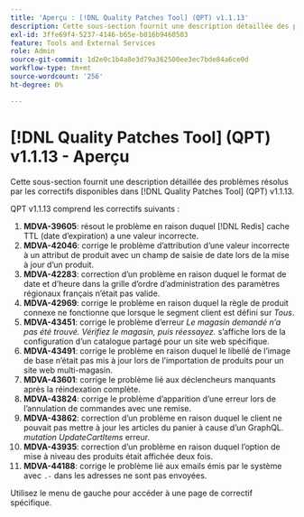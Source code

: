 ```yaml
---
title: 'Aperçu : [!DNL Quality Patches Tool] (QPT) v1.1.13'
description: Cette sous-section fournit une description détaillée des problèmes résolus par les correctifs disponibles dans [!DNL Quality Patches Tool] (QPT) v1.1.13.
exl-id: 3ffe69f4-5237-4146-b65e-b016b9460503
feature: Tools and External Services
role: Admin
source-git-commit: 1d2e0c1b4a8e3d79a362500ee3ec7bde84a6ce0d
workflow-type: tm+mt
source-wordcount: '256'
ht-degree: 0%

---
```


# [!DNL Quality Patches Tool] (QPT) v1.1.13 - Aperçu

Cette sous-section fournit une description détaillée des problèmes résolus par les correctifs disponibles dans [!DNL Quality Patches Tool] (QPT) v1.1.13.

QPT v1.1.13 comprend les correctifs suivants :

1. **MDVA-39605**: résout le problème en raison duquel [!DNL Redis] cache TTL (date d’expiration) a une valeur incorrecte.
1. **MDVA-42046**: corrige le problème d’attribution d’une valeur incorrecte à un attribut de produit avec un champ de saisie de date lors de la mise à jour d’un produit.
1. **MDVA-42283**: correction d’un problème en raison duquel le format de date et d’heure dans la grille d’ordre d’administration des paramètres régionaux français n’était pas valide.
1. **MDVA-42969**: corrige le problème en raison duquel la règle de produit connexe ne fonctionne que lorsque le segment client est défini sur *Tous*.
1. **MDVA-43451**: corrige le problème d’erreur *Le magasin demandé n’a pas été trouvé. Vérifiez le magasin, puis réessayez.* s’affiche lors de la configuration d’un catalogue partagé pour un site web spécifique.
1. **MDVA-43491**: corrige le problème en raison duquel le libellé de l’image de base n’était pas mis à jour lors de l’importation de produits pour un site web multi-magasin.
1. **MDVA-43601**: corrige le problème lié aux déclencheurs manquants après la réindexation complète.
1. **MDVA-43824**: corrige le problème d’apparition d’une erreur lors de l’annulation de commandes avec une remise.
1. **MDVA-43862**: correction d’un problème en raison duquel le client ne pouvait pas mettre à jour les articles du panier à cause d’un GraphQL. *mutation UpdateCartItems* erreur.
1. **MDVA-43935**: correction d’un problème en raison duquel l’option de mise à niveau des produits était affichée deux fois.
1. **MDVA-44188**: corrige le problème lié aux emails émis par le système avec `.-` dans les adresses ne sont pas envoyées.

Utilisez le menu de gauche pour accéder à une page de correctif spécifique.
